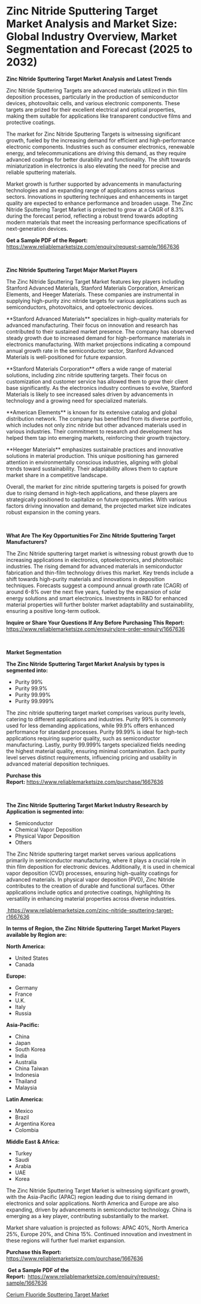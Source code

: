<p><h1>Zinc Nitride Sputtering Target Market Analysis and Market Size: Global Industry Overview, Market Segmentation and Forecast (2025 to 2032)</h1></p><p><strong>Zinc Nitride Sputtering Target Market Analysis and Latest Trends</strong></p>
<p><p>Zinc Nitride Sputtering Targets are advanced materials utilized in thin film deposition processes, particularly in the production of semiconductor devices, photovoltaic cells, and various electronic components. These targets are prized for their excellent electrical and optical properties, making them suitable for applications like transparent conductive films and protective coatings.</p><p>The market for Zinc Nitride Sputtering Targets is witnessing significant growth, fueled by the increasing demand for efficient and high-performance electronic components. Industries such as consumer electronics, renewable energy, and telecommunications are driving this demand, as they require advanced coatings for better durability and functionality. The shift towards miniaturization in electronics is also elevating the need for precise and reliable sputtering materials.</p><p>Market growth is further supported by advancements in manufacturing technologies and an expanding range of applications across various sectors. Innovations in sputtering techniques and enhancements in target quality are expected to enhance performance and broaden usage. The Zinc Nitride Sputtering Target Market is projected to grow at a CAGR of 8.3% during the forecast period, reflecting a robust trend towards adopting modern materials that meet the increasing performance specifications of next-generation devices.</p></p>
<p><strong>Get a Sample PDF of the Report:&nbsp;</strong> <a href="https://www.reliablemarketsize.com/enquiry/request-sample/1667636?utm_campaign=2995&utm_medium=2&utm_source=Github&utm_content=ia&utm_term=08032025&utm_id=zinc-nitride-sputtering-target">https://www.reliablemarketsize.com/enquiry/request-sample/1667636</a></p>
<p>&nbsp;</p>
<p><strong>Zinc Nitride Sputtering Target Major Market Players</strong></p>
<p><p>The Zinc Nitride Sputtering Target Market features key players including Stanford Advanced Materials, Stanford Materials Corporation, American Elements, and Heeger Materials. These companies are instrumental in supplying high-purity zinc nitride targets for various applications such as semiconductors, photovoltaics, and optoelectronic devices.</p><p>**Stanford Advanced Materials** specializes in high-quality materials for advanced manufacturing. Their focus on innovation and research has contributed to their sustained market presence. The company has observed steady growth due to increased demand for high-performance materials in electronics manufacturing. With market projections indicating a compound annual growth rate in the semiconductor sector, Stanford Advanced Materials is well-positioned for future expansion.</p><p>**Stanford Materials Corporation** offers a wide range of material solutions, including zinc nitride sputtering targets. Their focus on customization and customer service has allowed them to grow their client base significantly. As the electronics industry continues to evolve, Stanford Materials is likely to see increased sales driven by advancements in technology and a growing need for specialized materials.</p><p>**American Elements** is known for its extensive catalog and global distribution network. The company has benefitted from its diverse portfolio, which includes not only zinc nitride but other advanced materials used in various industries. Their commitment to research and development has helped them tap into emerging markets, reinforcing their growth trajectory.</p><p>**Heeger Materials** emphasizes sustainable practices and innovative solutions in material production. This unique positioning has garnered attention in environmentally conscious industries, aligning with global trends toward sustainability. Their adaptability allows them to capture market share in a competitive landscape.</p><p>Overall, the market for zinc nitride sputtering targets is poised for growth due to rising demand in high-tech applications, and these players are strategically positioned to capitalize on future opportunities. With various factors driving innovation and demand, the projected market size indicates robust expansion in the coming years.</p></p>
<p>&nbsp;</p>
<p><strong>What Are The Key Opportunities For Zinc Nitride Sputtering Target Manufacturers?</strong></p>
<p><p>The Zinc Nitride sputtering target market is witnessing robust growth due to increasing applications in electronics, optoelectronics, and photovoltaic industries. The rising demand for advanced materials in semiconductor fabrication and thin-film technology drives this market. Key trends include a shift towards high-purity materials and innovations in deposition techniques. Forecasts suggest a compound annual growth rate (CAGR) of around 6-8% over the next five years, fueled by the expansion of solar energy solutions and smart electronics. Investments in R&D for enhanced material properties will further bolster market adaptability and sustainability, ensuring a positive long-term outlook.</p></p>
<p><strong>Inquire or Share Your Questions If Any Before Purchasing This Report:</strong> <a href="https://www.reliablemarketsize.com/enquiry/pre-order-enquiry/1667636?utm_campaign=2995&utm_medium=2&utm_source=Github&utm_content=ia&utm_term=08032025&utm_id=zinc-nitride-sputtering-target">https://www.reliablemarketsize.com/enquiry/pre-order-enquiry/1667636</a></p>
<p>&nbsp;</p>
<p><strong>Market Segmentation</strong></p>
<p><strong>The Zinc Nitride Sputtering Target Market Analysis by types is segmented into:</strong></p>
<p><ul><li>Purity 99%</li><li>Purity 99.9%</li><li>Purity 99.99%</li><li>Purity 99.999%</li></ul></p>
<p><p>The zinc nitride sputtering target market comprises various purity levels, catering to different applications and industries. Purity 99% is commonly used for less demanding applications, while 99.9% offers enhanced performance for standard processes. Purity 99.99% is ideal for high-tech applications requiring superior quality, such as semiconductor manufacturing. Lastly, purity 99.999% targets specialized fields needing the highest material quality, ensuring minimal contamination. Each purity level serves distinct requirements, influencing pricing and usability in advanced material deposition techniques.</p></p>
<p><strong>Purchase this Report:&nbsp;</strong><a href="https://www.reliablemarketsize.com/purchase/1667636?utm_campaign=2995&utm_medium=2&utm_source=Github&utm_content=ia&utm_term=08032025&utm_id=zinc-nitride-sputtering-target">https://www.reliablemarketsize.com/purchase/1667636</a></p>
<p>&nbsp;</p>
<p><strong>The Zinc Nitride Sputtering Target Market Industry Research by Application is segmented into:</strong></p>
<p><ul><li>Semiconductor</li><li>Chemical Vapor Deposition</li><li>Physical Vapor Deposition</li><li>Others</li></ul></p>
<p><p>The Zinc Nitride sputtering target market serves various applications primarily in semiconductor manufacturing, where it plays a crucial role in thin film deposition for electronic devices. Additionally, it is used in chemical vapor deposition (CVD) processes, ensuring high-quality coatings for advanced materials. In physical vapor deposition (PVD), Zinc Nitride contributes to the creation of durable and functional surfaces. Other applications include optics and protective coatings, highlighting its versatility in enhancing material properties across diverse industries.</p></p>
<p><a href="https://www.reliablemarketsize.com/zinc-nitride-sputtering-target-r1667636?utm_campaign=2995&utm_medium=2&utm_source=Github&utm_content=ia&utm_term=08032025&utm_id=zinc-nitride-sputtering-target">&nbsp;https://www.reliablemarketsize.com/zinc-nitride-sputtering-target-r1667636</a></p>
<p><strong>In terms of Region, the Zinc Nitride Sputtering Target Market Players available by Region are:</strong></p>
<p>
    <p> <strong> North America: </strong>
        <ul>
            <li>United States</li>
            <li>Canada</li>
        </ul>
        </p> 
    <p> <strong> Europe: </strong>
        <ul>
            <li>Germany</li>
            <li>France</li>
            <li>U.K.</li>
            <li>Italy</li>
            <li>Russia</li>
        </ul>
        </p> 
    <p> <strong> Asia-Pacific: </strong>
        <ul>
            <li>China</li>
            <li>Japan</li>
            <li>South Korea</li>
            <li>India</li>
            <li>Australia</li>
            <li>China Taiwan</li>
            <li>Indonesia</li>
            <li>Thailand</li>
            <li>Malaysia</li>
        </ul>
        </p> 
    <p> <strong> Latin America: </strong>
        <ul>
            <li>Mexico</li>
            <li>Brazil</li>
            <li>Argentina Korea</li>
            <li>Colombia</li>
        </ul>
        </p> 
    <p> <strong> Middle East & Africa: </strong>
        <ul>
            <li>Turkey</li>
            <li>Saudi</li>
            <li>Arabia</li>
            <li>UAE</li>
            <li>Korea</li>
        </ul>
    </p>
    </p>
<p><p>The Zinc Nitride Sputtering Target Market is witnessing significant growth, with the Asia-Pacific (APAC) region leading due to rising demand in electronics and solar applications. North America and Europe are also expanding, driven by advancements in semiconductor technology. China is emerging as a key player, contributing substantially to the market. </p><p>Market share valuation is projected as follows: APAC 40%, North America 25%, Europe 20%, and China 15%. Continued innovation and investment in these regions will further fuel market expansion.</p></p>
<p><strong>Purchase this Report: </strong><a href="https://www.reliablemarketsize.com/purchase/1667636?utm_campaign=2995&utm_medium=2&utm_source=Github&utm_content=ia&utm_term=08032025&utm_id=zinc-nitride-sputtering-target">https://www.reliablemarketsize.com/purchase/1667636</a></p>
<p>&nbsp;<strong>Get a Sample PDF of the Report:&nbsp;&nbsp;</strong><a href="https://www.reliablemarketsize.com/enquiry/request-sample/1667636?utm_campaign=2995&utm_medium=2&utm_source=Github&utm_content=ia&utm_term=08032025&utm_id=zinc-nitride-sputtering-target">https://www.reliablemarketsize.com/enquiry/request-sample/1667636</a></p>
<p><strong></strong></p>
<p><p><a href="https://github.com/sefathlehki/Market-Research-Report-List-1/blob/main/cerium-fluoride-sputtering-target-market.md?utm_campaign=2995&utm_medium=2&utm_source=Github&utm_content=ia&utm_term=08032025&utm_id=zinc-nitride-sputtering-target">Cerium Fluoride Sputtering Target Market</a></p></p>